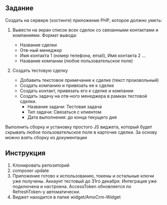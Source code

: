 ## Задание
Создать на сервере (хостинге) приложение PHP, которое должно уметь:

1. Вывести на экран список всех сделок со связанными контактами и компаниями. Формат вывода:
   - Название сделки
   - Отв-ный менеджер
   - Имя контакта 1 (номер телефона, email), Имя контакта 2 ...
   - Название компании (любое пользовательское поле)

2. Создать тестовую сделку
    - Добавить текстовое примечание к сделке (текст произвольный)
    - Создать компанию и привязать ее к сделке
    - Создать контакт, привязать его к сделке и компании 
    - Создать задачу на отв-ного менеджера в рамках тестовой сделки. 
        - Название задачи: Тестовая задача
        - Тип задачи: Связаться с клиентом
        - Дата выполнения: до конца текущего дня

Выполнить сборку и установку простого JS виджета, который будет скрывать любое пользовательское поле в карточке сделки. 
За основу можно взять сборку из документации 

## Инструкция
1. Клонировать репозиторий
2. composer update
3. Приложение готово к использованию, токены и остальные ключи уже получены. Аккаунт тестовый до 31го декабря. 
    Интеграция уже подключена и настроена. AccessToken обновляется по RefreshToken-у автоматически. 
4. Виджет находится в папке widget/AmoCrm-Widget
